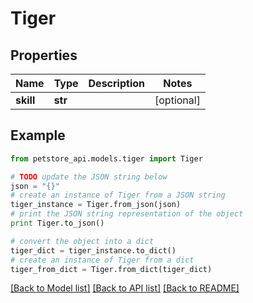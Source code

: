 # Tiger


## Properties
Name | Type | Description | Notes
------------ | ------------- | ------------- | -------------
**skill** | **str** |  | [optional] 

## Example

```python
from petstore_api.models.tiger import Tiger

# TODO update the JSON string below
json = "{}"
# create an instance of Tiger from a JSON string
tiger_instance = Tiger.from_json(json)
# print the JSON string representation of the object
print Tiger.to_json()

# convert the object into a dict
tiger_dict = tiger_instance.to_dict()
# create an instance of Tiger from a dict
tiger_from_dict = Tiger.from_dict(tiger_dict)
```
[[Back to Model list]](../README.md#documentation-for-models) [[Back to API list]](../README.md#documentation-for-api-endpoints) [[Back to README]](../README.md)


